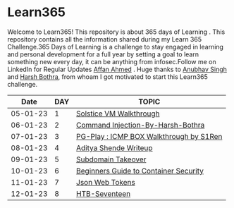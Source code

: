 # Learn365
Welcome to Learn365! This repository is about 365 days of Learning . This repository contains all the information shared during my Learn 365 Challenge.365 Days of Learning is a challenge to stay engaged in learning and personal development for a full year by setting a goal to learn something new every day, it can be anything from infosec.Follow me on LinkedIn for Regular Updates [Affan Ahmed](https://www.linkedin.com/in/affan-ahmed-70a406178/) . Huge thanks to 
[Anubhav Singh](https://twitter.com/AnubhavSingh_) and [Harsh Bothra](https://twitter.com/harshbothra_), from whoam I got motivated to start this Learn365 challenge.


| Date | DAY | TOPIC |
|------|-----|--------|
|05-01-23| 1 |[Solstice VM Walkthrough](https://github.com/ctflearner/Learn365/blob/main/Days/Day01.md)    |
|06-01-23| 2 |[Command Injection-By-Harsh-Bothra](https://github.com/ctflearner/Learn365/blob/main/Days/Day02.md)|
|07-01-23| 3| [PG-Play : ICMP BOX Walkthrough by S1Ren](https://github.com/ctflearner/Learn365/blob/main/Days/Day03.md )|
|08-01-23| 4 |[Aditya Shende Writeup](https://github.com/ctflearner/Learn365/blob/main/Days/Day04.md)|
|09-01-23| 5 |[Subdomain Takeover](https://github.com/ctflearner/Learn365/blob/main/Days/Day05.md) |
|10-01-23| 6 |[Beginners Guide to Container Security](https://github.com/ctflearner/Learn365/blob/main/Days/Day06.md)|
|11-01-23| 7 |[Json Web Tokens](https://github.com/ctflearner/Learn365/blob/main/Days/Day07.md)|
|12-01-23| 8 |[HTB-Seventeen](https://github.com/ctflearner/Learn365/blob/main/Days/Day08.md)|
